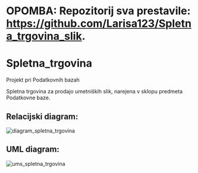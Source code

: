 
# OPOMBA: Repozitorij sva prestavile: https://github.com/Larisa123/Spletna_trgovina_slik.



# Spletna_trgovina
Projekt pri Podatkovnih bazah 

Spletna trgovina za prodajo umetniških slik, narejena v sklopu predmeta Podatkovne baze.


## Relacijski diagram:

![diagram_spletna_trgovina](https://user-images.githubusercontent.com/13337783/34355370-fe076456-ea34-11e7-9b33-a6e5c84331f2.jpg)

## UML diagram:
![ums_spletna_trgovina](https://user-images.githubusercontent.com/13337783/34249455-1485e86e-e63a-11e7-95c9-ff01011d3ffd.png)
